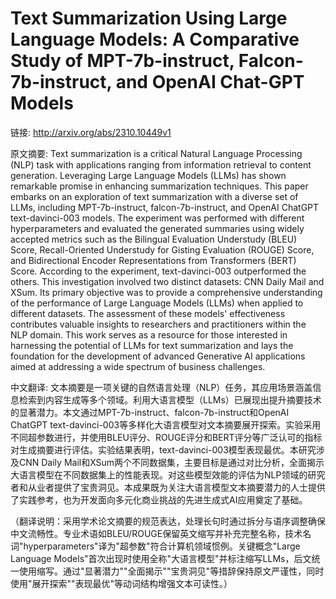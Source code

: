 # Text Summarization Using Large Language Models: A Comparative Study of MPT-7b-instruct, Falcon-7b-instruct, and OpenAI Chat-GPT Models

链接: http://arxiv.org/abs/2310.10449v1

原文摘要:
Text summarization is a critical Natural Language Processing (NLP) task with
applications ranging from information retrieval to content generation.
Leveraging Large Language Models (LLMs) has shown remarkable promise in
enhancing summarization techniques. This paper embarks on an exploration of
text summarization with a diverse set of LLMs, including MPT-7b-instruct,
falcon-7b-instruct, and OpenAI ChatGPT text-davinci-003 models. The experiment
was performed with different hyperparameters and evaluated the generated
summaries using widely accepted metrics such as the Bilingual Evaluation
Understudy (BLEU) Score, Recall-Oriented Understudy for Gisting Evaluation
(ROUGE) Score, and Bidirectional Encoder Representations from Transformers
(BERT) Score. According to the experiment, text-davinci-003 outperformed the
others. This investigation involved two distinct datasets: CNN Daily Mail and
XSum. Its primary objective was to provide a comprehensive understanding of the
performance of Large Language Models (LLMs) when applied to different datasets.
The assessment of these models' effectiveness contributes valuable insights to
researchers and practitioners within the NLP domain. This work serves as a
resource for those interested in harnessing the potential of LLMs for text
summarization and lays the foundation for the development of advanced
Generative AI applications aimed at addressing a wide spectrum of business
challenges.

中文翻译:
文本摘要是一项关键的自然语言处理（NLP）任务，其应用场景涵盖信息检索到内容生成等多个领域。利用大语言模型（LLMs）已展现出提升摘要技术的显著潜力。本文通过MPT-7b-instruct、falcon-7b-instruct和OpenAI ChatGPT text-davinci-003等多样化大语言模型对文本摘要展开探索。实验采用不同超参数进行，并使用BLEU评分、ROUGE评分和BERT评分等广泛认可的指标对生成摘要进行评估。实验结果表明，text-davinci-003模型表现最优。本研究涉及CNN Daily Mail和XSum两个不同数据集，主要目标是通过对比分析，全面揭示大语言模型在不同数据集上的性能表现。对这些模型效能的评估为NLP领域的研究者和从业者提供了宝贵洞见。本成果既为关注大语言模型文本摘要潜力的人士提供了实践参考，也为开发面向多元化商业挑战的先进生成式AI应用奠定了基础。

（翻译说明：采用学术论文摘要的规范表达，处理长句时通过拆分与语序调整确保中文流畅性。专业术语如BLEU/ROUGE保留英文缩写并补充完整名称，技术名词"hyperparameters"译为"超参数"符合计算机领域惯例。关键概念"Large Language Models"首次出现时使用全称"大语言模型"并标注缩写LLMs，后文统一使用缩写。通过"显著潜力""全面揭示""宝贵洞见"等措辞保持原文严谨性，同时使用"展开探索""表现最优"等动词结构增强文本可读性。）
